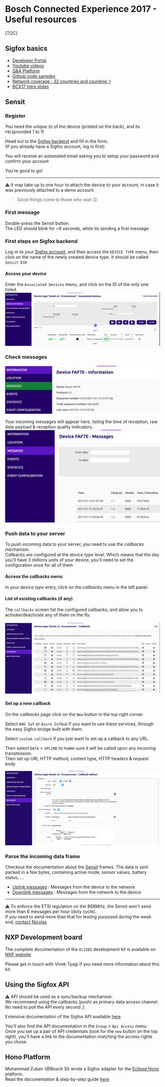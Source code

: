 # Bosch Connected Experience 2017 - Useful resources

[TOC]

## Sigfox basics

* [Developer Portal](http://makers.sigfox.com)
* [Youtube videos](http://youtube.com/sigfox)
* [Q&A Platform](http://ask.sigfox.com)
* [Github code samples](http://github.com/sigfox)
* [Network coverage : 32 countries and counting ;) ](http://sigfox.com/coverage)
* [BCX17 Intro slides](https://www.slideshare.net/nicolsc-slides/bcx17-sigfox-intro)


## Sensit

### Register

You need the unique `ID` of the device (printed on the back), and its `PAC`(provided 1 to 1)

Head out to the [Sigfox backend](https://backend.sigfox.com/activate/sensit) and fill in the form.  
(If you already have a Sigfox account, log in first)


You will receive an automated email asking you to setup your password and confirm your account

You're good to go!

---
⚠ It may take up to one hour to attach the device to your account, in case it was previously attached to a demo account.
> Good things come to those who wait 😉 


### First message

Double-press the Sensit button.  
The LED should blink for ~6 seconds, while its sending a first message

### First steps on Sigfox backend

Log-in to your [Sigfox account](http://backend.sigfox.com), and then access the `DEVICE TYPE` menu, then click on the name of the newly created device type. It should be called `Sensit EVK`

#### Access your device

Enter the `Associated Devices` menu, and click on the ID of the only one listed.
![Associated devices](./img/devices.png)

### Check messages
![Messages menu](./img/device-menu.png)

Your incoming messages will appear here, listing the time of reception, raw data payload & reception quality indicators.
![Messages panel](./img/messages.png)

### Push data to your server

To push incoming data to your server, you need to use the _callbacks_ mechanism.  
Callbacks are configured at the _device type_ level. Which means that the day you'll have 3 millions units of your device, you'll need to set the configuration once for all of them 

#### Access the callbacks menu

In your _device type_ entry, click on the _callbacks_ menu in the left panel.  

#### List of existing callbacks (if any)

The `callbacks` screen list the configured callbacks, and allow you to activate/deactivate any of them on the fly.

![Callbacks](./img/callbacks-list.png)

#### Set up a new callback

On the _callbacks_ page click on the `New` button in the top right corner.  

Select `AWS IoT` or `Azure IoTHub` if you want to use these services, through the easy Sigfox bridge built with them.

Select `custom callback` if you just want to set up a callback to any URL.

Then select `DATA` > `UPLINK` to make sure it will be called upon any incoming transmission.  
Then set up URI, HTTP method, content type, HTTP headers & request body

![New callback](./img/new-callback.png)

### Parse the incoming data frame

Checkout the documentation about the [Sensit](http://sensit.io) frames. 
The data is sent packed in a few bytes, containing active mode, sensor values, battery status, ...  

* [Uplink messages](./Sensit-uplink-frames.md) : Messages from the device to the network
* [Downlink messages](./Sensit-downlink-frames.md) : Messages from the network to the device


---
⚠ To enforce the ETSI regulation on the 868MHz, the Sensit won't send more than 6 messages per hour (duty cycle).  
If you need to send more than that for testing purposed during the week end, [contact Nicolas](mailto:devrelations@sigfox.com) 



## NXP Development board

The complete documentation of the `OL2385` development kit is available on [NXP website](http://www.nxp.com/products/rf/low-power-tx-rx-ics/sub-ghz-rf/om2385-sf001-ol2385-wireless-sub-ghz-transceiver-sigfox-development-kit-with-kl43z:OM2385-SF001)

Please get in touch with Vivek Tyagi if you need more information about this kit.


## Using the Sigfox API

⚠ API should be used as a sync/backup mechanism.  
We recommend using the callbacks (push) as primary data access channel. No need to poll the API every second ;)

Extensive documentation of the Sigfox API available [here](./Sigfox-API.md) 

You'll also find the API documentation in the `Group` > `Api Access` menu.  
Once you set up a pair of API credentials (look for the `new` button on the top right), you'll have a link to the documentation matching the access rights you chose.

## Hono Platform

Mohammad Zubair (@Bosch SI) wrote a Sigfox adapter for the [Eclipse Hono](http://hono.bosch-iot-suite.com) platform.  
Read the documentation & step-by-step guide [here](./Sigfox-to-hono.md)